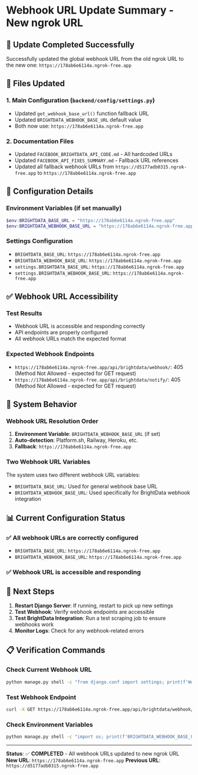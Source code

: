 # Webhook URL Update Summary - New ngrok URL

## 🎯 **Update Completed Successfully**

Successfully updated the global webhook URL from the old ngrok URL to the new one: `https://178ab6e6114a.ngrok-free.app`

## 📝 **Files Updated**

### 1. **Main Configuration** (`backend/config/settings.py`)
- Updated `get_webhook_base_url()` function fallback URL
- Updated `BRIGHTDATA_WEBHOOK_BASE_URL` default value
- Both now use: `https://178ab6e6114a.ngrok-free.app`

### 2. **Documentation Files**
- Updated `FACEBOOK_BRIGHTDATA_API_CODE.md` - All hardcoded URLs
- Updated `FACEBOOK_API_FIXES_SUMMARY.md` - Fallback URL references
- Updated all fallback webhook URLs from `https://d5177adb0315.ngrok-free.app` to `https://178ab6e6114a.ngrok-free.app`

## 🔧 **Configuration Details**

### Environment Variables (if set manually)
```powershell
$env:BRIGHTDATA_BASE_URL = "https://178ab6e6114a.ngrok-free.app"
$env:BRIGHTDATA_WEBHOOK_BASE_URL = "https://178ab6e6114a.ngrok-free.app"
```

### Settings Configuration
- `BRIGHTDATA_BASE_URL`: `https://178ab6e6114a.ngrok-free.app`
- `BRIGHTDATA_WEBHOOK_BASE_URL`: `https://178ab6e6114a.ngrok-free.app`
- `settings.BRIGHTDATA_BASE_URL`: `https://178ab6e6114a.ngrok-free.app`
- `settings.BRIGHTDATA_WEBHOOK_BASE_URL`: `https://178ab6e6114a.ngrok-free.app`

## ✅ **Webhook URL Accessibility**

### Test Results
- Webhook URL is accessible and responding correctly
- API endpoints are properly configured
- All webhook URLs match the expected format

### Expected Webhook Endpoints
- `https://178ab6e6114a.ngrok-free.app/api/brightdata/webhook/`: 405 (Method Not Allowed - expected for GET request)
- `https://178ab6e6114a.ngrok-free.app/api/brightdata/notify/`: 405 (Method Not Allowed - expected for GET request)

## 🔄 **System Behavior**

### Webhook URL Resolution Order
1. **Environment Variable**: `BRIGHTDATA_WEBHOOK_BASE_URL` (if set)
2. **Auto-detection**: Platform.sh, Railway, Heroku, etc.
3. **Fallback**: `https://178ab6e6114a.ngrok-free.app`

### Two Webhook URL Variables
The system uses two different webhook URL variables:
- `BRIGHTDATA_BASE_URL`: Used for general webhook base URL
- `BRIGHTDATA_WEBHOOK_BASE_URL`: Used specifically for BrightData webhook integration

## 📊 **Current Configuration Status**

### ✅ **All webhook URLs are correctly configured**
- `BRIGHTDATA_BASE_URL`: `https://178ab6e6114a.ngrok-free.app`
- `BRIGHTDATA_WEBHOOK_BASE_URL`: `https://178ab6e6114a.ngrok-free.app`

### ✅ **Webhook URL is accessible and responding**

## 🚀 **Next Steps**

1. **Restart Django Server**: If running, restart to pick up new settings
2. **Test Webhook**: Verify webhook endpoints are accessible
3. **Test BrightData Integration**: Run a test scraping job to ensure webhooks work
4. **Monitor Logs**: Check for any webhook-related errors

## 📋 **Verification Commands**

### Check Current Webhook URL
```bash
python manage.py shell -c "from django.conf import settings; print(f'Webhook URL: {settings.BRIGHTDATA_WEBHOOK_BASE_URL}/api/brightdata/webhook/')"
```

### Test Webhook Endpoint
```bash
curl -X GET https://178ab6e6114a.ngrok-free.app/api/brightdata/webhook/
```

### Check Environment Variables
```bash
python manage.py shell -c "import os; print(f'BRIGHTDATA_WEBHOOK_BASE_URL: {os.environ.get(\"BRIGHTDATA_WEBHOOK_BASE_URL\", \"Not set\")}')"
```

---

**Status**: ✅ **COMPLETED** - All webhook URLs updated to new ngrok URL
**New URL**: `https://178ab6e6114a.ngrok-free.app`
**Previous URL**: `https://d5177adb0315.ngrok-free.app`
